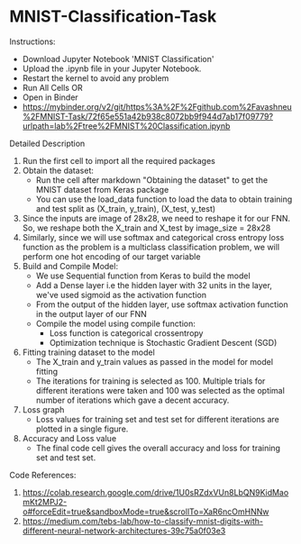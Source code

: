 # MNIST-Classification-Task

Instructions:

- Download Jupyter Notebook 'MNIST Classification' 
- Upload the .ipynb file in your Jupyter Notebook.
- Restart the kernel to avoid any problem
- Run All Cells
OR
- Open in Binder
- https://mybinder.org/v2/git/https%3A%2F%2Fgithub.com%2Favashneu%2FMNIST-Task/72f65e551a42b938c8072bb9f944d7ab17f09779?urlpath=lab%2Ftree%2FMNIST%20Classification.ipynb

Detailed Description

1. Run the first cell to import all the required packages
2. Obtain the dataset:
	- Run the cell after markdown "Obtaining the dataset" to get the MNIST dataset from Keras package
	- You can use the load_data function to load the data to obtain training and test split as (X_train, y_train), (X_test, y_test)
3. Since the inputs are image of 28x28, we need to reshape it for our FNN. So, we reshape both the X_train and X_test by image_size = 28x28
4. Similarly, since we will use softmax and categorical cross entropy loss function as the problem is a multiclass classification problem,
   we will perform one hot encoding of our target variable
5. Build and Compile Model:
	- We use Sequential function from Keras to build the model
	- Add a Dense layer i.e the hidden layer with 32 units in the layer, we've used sigmoid as the activation function
	- From the output of the hidden layer, use softmax activation function in the output layer of our FNN
	- Compile the model using compile function: 
		- Loss function is categorical crossentropy
		- Optimization technique is Stochastic Gradient Descent (SGD)
6. Fitting training dataset to the model
	- The X_train and y_train values as passed in the model for model fitting
	- The iterations for training is selected as 100. Multiple trials for different iterations were taken and 100 was selected as 
	  the optimal number of iterations which gave a decent accuracy.
7. Loss graph
	- Loss values for training set and test set for different iterations are plotted in a single figure.
8. Accuracy and Loss value
	- The final code cell gives the overall accuracy and loss for training set and test set.

Code References:
1. https://colab.research.google.com/drive/1U0sRZdxVUn8LbQN9KidMaomKt2MPJ2-o#forceEdit=true&sandboxMode=true&scrollTo=XaR6ncOmHNNw
2. https://medium.com/tebs-lab/how-to-classify-mnist-digits-with-different-neural-network-architectures-39c75a0f03e3
